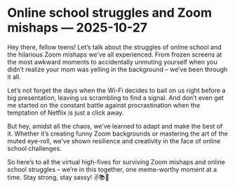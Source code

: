 # Online school struggles and Zoom mishaps — 2025-10-27

Hey there, fellow teens! Let’s talk about the struggles of online school and the hilarious Zoom mishaps we’ve all experienced. From frozen screens at the most awkward moments to accidentally unmuting yourself when you didn’t realize your mom was yelling in the background – we’ve been through it all.

Let’s not forget the days when the Wi-Fi decides to bail on us right before a big presentation, leaving us scrambling to find a signal. And don’t even get me started on the constant battle against procrastination when the temptation of Netflix is just a click away.

But hey, amidst all the chaos, we’ve learned to adapt and make the best of it. Whether it’s creating funny Zoom backgrounds or mastering the art of the muted eye-roll, we’ve shown resilience and creativity in the face of online school challenges.

So here’s to all the virtual high-fives for surviving Zoom mishaps and online school struggles – we’re in this together, one meme-worthy moment at a time. Stay strong, stay sassy! ✌️📚🤪